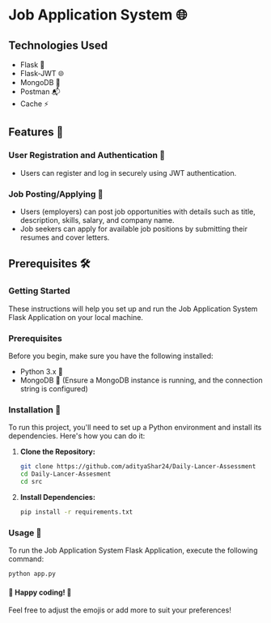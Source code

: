 # Job Application System 🌐

## Technologies Used
- Flask 🐍
- Flask-JWT 🌐
- MongoDB 🍃
- Postman 📬
- Cache ⚡

## Features 🚀
### User Registration and Authentication 🔐
- Users can register and log in securely using JWT authentication.

### Job Posting/Applying 📝
- Users (employers) can post job opportunities with details such as title, description, skills, salary, and company name.
- Job seekers can apply for available job positions by submitting their resumes and cover letters.

## Prerequisites 🛠️
### Getting Started
These instructions will help you set up and run the Job Application System Flask Application on your local machine.

### Prerequisites
Before you begin, make sure you have the following installed:
- Python 3.x 🐍
- MongoDB 🍃 (Ensure a MongoDB instance is running, and the connection string is configured)

### Installation 🚀
To run this project, you'll need to set up a Python environment and install its dependencies. Here's how you can do it:

1. **Clone the Repository:**
    ```bash
    git clone https://github.com/adityaShar24/Daily-Lancer-Assessment
    cd Daily-Lancer-Assesment
    cd src
    ```

2. **Install Dependencies:**
    ```bash
    pip install -r requirements.txt
    ```

### Usage 🚀
To run the Job Application System Flask Application, execute the following command:
```bash
python app.py
```

#### 🚀 Happy coding! 🌟

Feel free to adjust the emojis or add more to suit your preferences!

